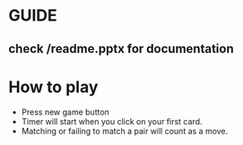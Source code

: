 # GUIDE

## check /readme.pptx for documentation

# How to play

- Press new game button
- Timer will start when you click on your first card.
- Matching or failing to match a pair will count as a move.
